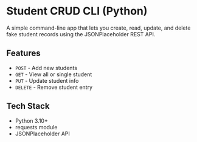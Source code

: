 # Student CRUD CLI (Python)

A simple command-line app that lets you create, read, update, and delete fake student records using the JSONPlaceholder REST API.

## Features

- `POST` - Add new students
- `GET` - View all or single student
- `PUT` - Update student info
- `DELETE` - Remove student entry

## Tech Stack

- Python 3.10+
- requests module
- JSONPlaceholder API
